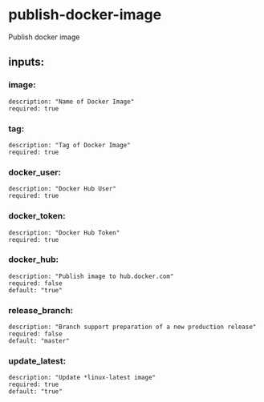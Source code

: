# publish-docker-image
Publish docker image
## inputs:
### image:
    description: "Name of Docker Image"
    required: true
### tag:
    description: "Tag of Docker Image"
    required: true
### docker_user:
    description: "Docker Hub User"
    required: true
### docker_token:
    description: "Docker Hub Token"
    required: true
### docker_hub:
    description: "Publish image to hub.docker.com"
    required: false
    default: "true"
### release_branch: 
    description: "Branch support preparation of a new production release"
    required: false
    default: "master"
### update_latest: 
    description: "Update *linux-latest image"
    required: true
    default: "true"